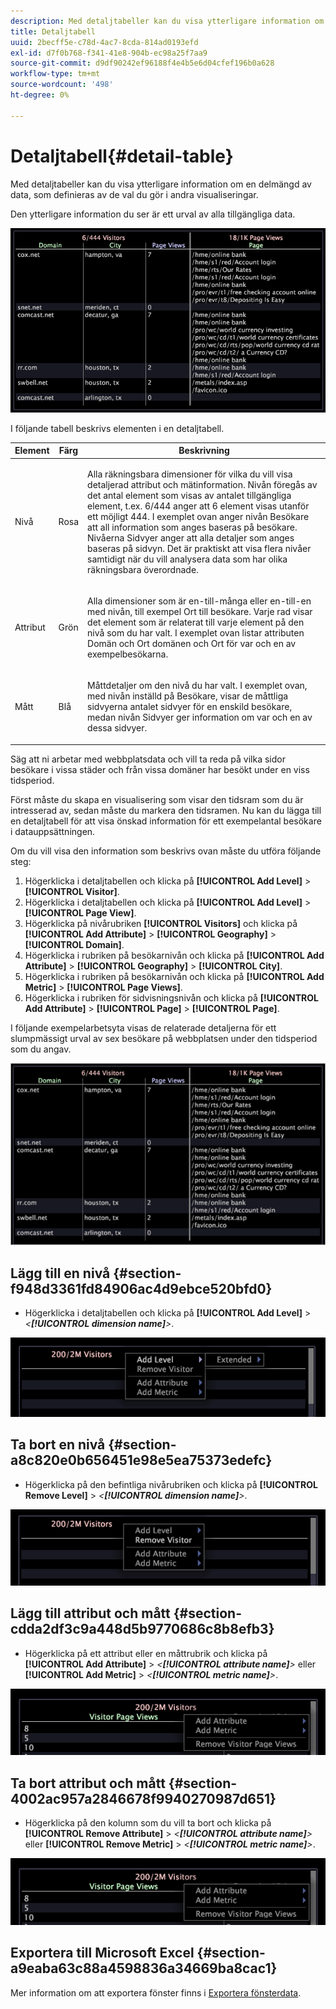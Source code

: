 ```yaml
---
description: Med detaljtabeller kan du visa ytterligare information om en delmängd av data, som definieras av de val du gör i andra visualiseringar.
title: Detaljtabell
uuid: 2becff5e-c78d-4ac7-8cda-814ad0193efd
exl-id: d7f0b768-f341-41e8-904b-ec98a25f7aa9
source-git-commit: d9df90242ef96188f4e4b5e6d04cfef196b0a628
workflow-type: tm+mt
source-wordcount: '498'
ht-degree: 0%

---
```


# Detaljtabell{#detail-table}

Med detaljtabeller kan du visa ytterligare information om en delmängd av data, som definieras av de val du gör i andra visualiseringar.

Den ytterligare information du ser är ett urval av alla tillgängliga data.

![](assets/vis_details.png)

I följande tabell beskrivs elementen i en detaljtabell.

<table id="table_C88C7F7F5AEA4820B908923E45CC0A62"> 
 <thead> 
  <tr> 
   <th colname="col1" class="entry"> Element </th> 
   <th colname="col02" class="entry"> Färg </th> 
   <th colname="col2" class="entry"> Beskrivning </th> 
  </tr> 
 </thead>
 <tbody> 
  <tr> 
   <td colname="col1"> <p>Nivå </p> </td> 
   <td colname="col02"> <p>Rosa </p> </td> 
   <td colname="col2"> <p>Alla räkningsbara dimensioner för vilka du vill visa detaljerad attribut och mätinformation. Nivån föregås av det antal element som visas av antalet tillgängliga element, t.ex. 6/444 anger att 6 element visas utanför ett möjligt 444. I exemplet ovan anger nivån Besökare att all information som anges baseras på besökare. Nivåerna Sidvyer anger att alla detaljer som anges baseras på sidvyn. Det är praktiskt att visa flera nivåer samtidigt när du vill analysera data som har olika räkningsbara överordnade. </p> </td> 
  </tr> 
  <tr> 
   <td colname="col1"> <p>Attribut </p> </td> 
   <td colname="col02"> <p>Grön </p> </td> 
   <td colname="col2"> <p>Alla dimensioner som är en-till-många eller en-till-en med nivån, till exempel Ort till besökare. Varje rad visar det element som är relaterat till varje element på den nivå som du har valt. I exemplet ovan listar attributen Domän och Ort domänen och Ort för var och en av exempelbesökarna. </p> </td> 
  </tr> 
  <tr> 
   <td colname="col1"> <p>Mått </p> </td> 
   <td colname="col02"> <p>Blå </p> </td> 
   <td colname="col2"> <p>Måttdetaljer om den nivå du har valt. I exemplet ovan, med nivån inställd på Besökare, visar de måttliga sidvyerna antalet sidvyer för en enskild besökare, medan nivån Sidvyer ger information om var och en av dessa sidvyer. </p> </td> 
  </tr> 
 </tbody> 
</table>

Säg att ni arbetar med webbplatsdata och vill ta reda på vilka sidor besökare i vissa städer och från vissa domäner har besökt under en viss tidsperiod.

Först måste du skapa en visualisering som visar den tidsram som du är intresserad av, sedan måste du markera den tidsramen. Nu kan du lägga till en detaljtabell för att visa önskad information för ett exempelantal besökare i datauppsättningen.

Om du vill visa den information som beskrivs ovan måste du utföra följande steg:

1. Högerklicka i detaljtabellen och klicka på **[!UICONTROL Add Level]** > **[!UICONTROL Visitor]**.
1. Högerklicka i detaljtabellen och klicka på **[!UICONTROL Add Level]** > **[!UICONTROL Page View]**.
1. Högerklicka på nivårubriken **[!UICONTROL Visitors]** och klicka på **[!UICONTROL Add Attribute]** > **[!UICONTROL Geography]** > **[!UICONTROL Domain]**.
1. Högerklicka i rubriken på besökarnivån och klicka på **[!UICONTROL Add Attribute]** > **[!UICONTROL Geography]** > **[!UICONTROL City]**.
1. Högerklicka i rubriken på besökarnivån och klicka på **[!UICONTROL Add Metric]** > **[!UICONTROL Page Views]**.
1. Högerklicka i rubriken för sidvisningsnivån och klicka på **[!UICONTROL Add Attribute]** > **[!UICONTROL Page]** > **[!UICONTROL Page]**.

I följande exempelarbetsyta visas de relaterade detaljerna för ett slumpmässigt urval av sex besökare på webbplatsen under den tidsperiod som du angav.

![](assets/client-tab1.png)

## Lägg till en nivå {#section-f948d3361fd84906ac4d9ebce520bfd0}

* Högerklicka i detaljtabellen och klicka på **[!UICONTROL Add Level]** > *&lt;**[!UICONTROL dimension name]**>*.

![](assets/mnu_DetailsTable_AddLevel.png)

## Ta bort en nivå {#section-a8c820e0b656451e98e5ea75373edefc}

* Högerklicka på den befintliga nivårubriken och klicka på **[!UICONTROL Remove Level]** > *&lt;**[!UICONTROL dimension name]**>*.

![](assets/mnu_DetailsTable_Level.png)

## Lägg till attribut och mått {#section-cdda2df3c9a448d5b9770686c8b8efb3}

* Högerklicka på ett attribut eller en måttrubrik och klicka på **[!UICONTROL Add Attribute]** > *&lt;**[!UICONTROL attribute name]**>* eller **[!UICONTROL Add Metric]** > *&lt;**[!UICONTROL metric name]**>*.

![](assets/mnu_DetailsTable.png)

## Ta bort attribut och mått {#section-4002ac957a2846678f9940270987d651}

* Högerklicka på den kolumn som du vill ta bort och klicka på **[!UICONTROL Remove Attribute]** > *&lt;**[!UICONTROL attribute name]**>* eller **[!UICONTROL Remove Metric]** > *&lt;**[!UICONTROL metric name]**>*.

![](assets/mnu_DetailsTable.png)

## Exportera till Microsoft Excel {#section-a9eaba63c88a4598836a34669ba8cac1}

Mer information om att exportera fönster finns i [Exportera fönsterdata](../../../home/c-get-started/c-wk-win-wksp/c-exp-win-data.md#concept-8df61d64ed434cc5a499023c44197349).
